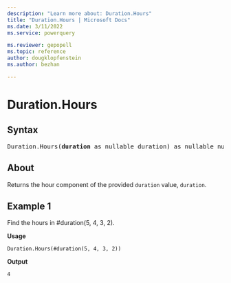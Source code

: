 ```yaml
---
description: "Learn more about: Duration.Hours"
title: "Duration.Hours | Microsoft Docs"
ms.date: 3/11/2022
ms.service: powerquery

ms.reviewer: gepopell
ms.topic: reference
author: dougklopfenstein
ms.author: bezhan

---
```

# Duration.Hours

## Syntax

<pre>
Duration.Hours(<b>duration</b> as nullable duration) as nullable number 
</pre>
  
## About

Returns the hour component of the provided `duration` value, `duration`.

## Example 1

Find the hours in #duration(5, 4, 3, 2).

**Usage**

```powerquery-m
Duration.Hours(#duration(5, 4, 3, 2))
```

**Output**

`4`
